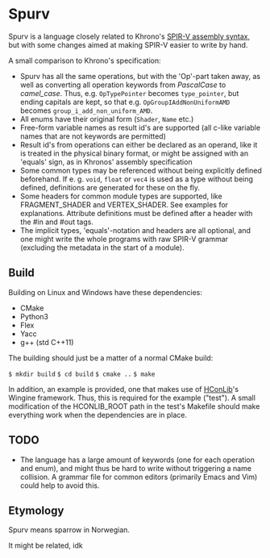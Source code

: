 # Spurv

Spurv is a language closely related to Khrono's [SPIR-V assembly syntax](https://github.com/KhronosGroup/SPIRV-Tools/blob/master/syntax.md), but with some changes aimed at making SPIR-V easier to write by hand.

A small comparison to Khrono's specification:
- Spurv has all the same operations, but with the 'Op'-part taken away, as well as converting all operation keywords from _PascalCase_ to _camel_case_. Thus, e.g. `OpTypePointer` becomes `type_pointer`, but ending capitals are kept, so that e.g. `OpGroupIAddNonUniformAMD` becomes `group_i_add_non_uniform_AMD`. 
- All enums have their original form (`Shader`, `Name` etc.)
- Free-form variable names as result id's are supported (all c-like variable names that are not keywords are permitted)
- Result id's from operations can either be declared as an operand, like it is treated in the physical binary format, or might be assigned with an 'equals' sign, as in Khronos' assembly specification
- Some common types may be referenced without being explicitly defined beforehand. If e. g. `void`, `float` or `vec4` is used as a type without being defined, definitions are generated for these on the fly.
- Some headers for common module types are supported, like FRAGMENT_SHADER and VERTEX_SHADER. See examples for explanations. Attribute definitions must be defined after a header with the #in and #out tags.
- The implicit types, 'equals'-notation and headers are all optional, and one might write the whole programs with raw SPIR-V grammar (excluding the metadata in the start of a module).

## Build

Building on Linux and Windows have these dependencies:
- CMake
- Python3
- Flex
- Yacc
- g++ (std C++11)

The building should just be a matter of a normal CMake build:

`$ mkdir build`
`$ cd build`
`$ cmake ..`
`$ make`

In addition, an example is provided, one that makes use of [HConLib](https://github.com/TheVaffel/HConLib)'s Wingine framework. Thus, this is required for the example ("test"). A small modification of the HCONLIB_ROOT path in the test's Makefile should make everything work when the dependencies are in place.

## TODO

- The language has a large amount of keywords (one for each operation and enum), and might thus be hard to write without triggering a name collision. A grammar file for common editors (primarily Emacs and Vim) could help to avoid this.

## Etymology

Spurv means sparrow in Norwegian.

It might be related, idk